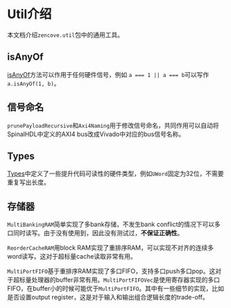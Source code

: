 # Util介绍

本文档介绍`zencove.util`包中的通用工具。

## isAnyOf

[isAnyOf](/ZenCove/src/zencove/util/package.scala)方法可以作用于任何硬件信号，例如
`a === 1 || a === b`可以写作`a.isAnyOf(1, b)`。

## 信号命名

`prunePayloadRecursive`和`Axi4Naming`用于修改信号命名，共同作用可以自动将SpinalHDL中定义的AXI4 bus改成Vivado中对应的bus信号名称。

## Types

[Types](/ZenCove/src/zencove/util/Types.scala)中定义了一些提升代码可读性的硬件类型，例如`UWord`固定为32位，不需要重复写出长度。

## 存储器

`MultiBankingRAM`简单实现了多bank存储，不发生bank conflict的情况下可以多口同时读写。由于没有使用到，因此没有测试过，**不保证正确性**。

`ReorderCacheRAM`用block RAM实现了重排序RAM，可以实现不对齐的连续多word读写。这对于超标量cache读取非常有用。

`MultiPortFIFO`基于重排序RAM实现了多口FIFO，支持多口push多口pop。这对于超标量处理器的buffer非常有用。`MultiPortFIFOVec`是使用寄存器实现的多口FIFO，在buffer小的时候可能优于`MultiPortFIFO`。其中有一些细节的实现，比如是否设置output register，这是对于输入和输出组合逻辑长度的trade-off。

